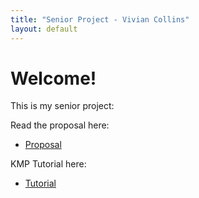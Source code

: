 ```yaml
---
title: "Senior Project - Vivian Collins"
layout: default
---
```


# Welcome!
This is my senior project:

Read the proposal here:
- [Proposal](./proposal.md)

KMP Tutorial here:
- [Tutorial](./tutorial.md)